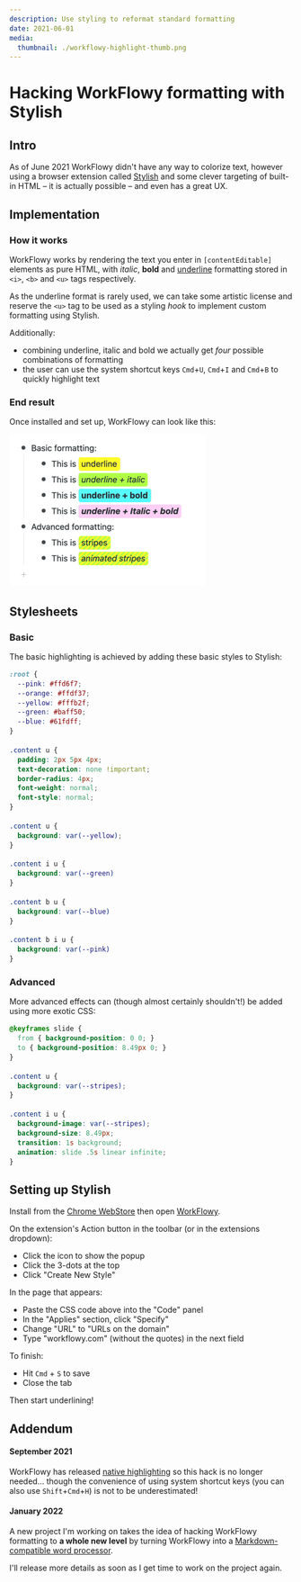 ```yaml
---
description: Use styling to reformat standard formatting
date: 2021-06-01
media:
  thumbnail: ./workflowy-highlight-thumb.png
---
```


# Hacking WorkFlowy formatting with Stylish

## Intro

As of June 2021 WorkFlowy didn't have any way to colorize text, however using a browser extension called [Stylish](https://chrome.google.com/webstore/detail/stylish-custom-themes-for/fjnbnpbmkenffdnngjfgmeleoegfcffe) and some clever targeting of built-in HTML – it is actually possible – and even has a great UX.

## Implementation

### How it works

WorkFlowy works by rendering the text you enter in `[contentEditable]` elements as pure HTML, with _italic_, **bold** and <u>underline</u> formatting stored in `<i>`, `<b>` and `<u>` tags respectively.

As the underline format is rarely used, we can take some artistic license and reserve the `<u>` tag to be used as a styling _hook_ to implement custom formatting using Stylish.

Additionally:

- combining underline, italic and bold we actually get _four_ possible combinations of formatting
- the user can use the system shortcut keys `Cmd`+`U`, `Cmd`+`I` and `Cmd`+`B` to quickly highlight text

### End result

Once installed and set up, WorkFlowy can look like this:

<img src="./workflowy-highlight.gif" style="max-width: 350px">


## Stylesheets

### Basic

The basic highlighting is achieved by adding these basic styles to Stylish:

```css
:root {
  --pink: #ffd6f7;
  --orange: #ffdf37;
  --yellow: #fffb2f;
  --green: #baff50;
  --blue: #61fdff;
}

.content u {
  padding: 2px 5px 4px;
  text-decoration: none !important;
  border-radius: 4px;
  font-weight: normal;
  font-style: normal;
}

.content u {
  background: var(--yellow);
}

.content i u {
  background: var(--green)
}

.content b u {
  background: var(--blue)
}

.content b i u {
  background: var(--pink)
}
```

### Advanced

More advanced effects can (though almost certainly shouldn't!) be added using more exotic CSS:

```css
@keyframes slide {
  from { background-position: 0 0; }
  to { background-position: 8.49px 0; }
}

.content u {
  background: var(--stripes);
}

.content i u {
  background-image: var(--stripes);
  background-size: 8.49px;
  transition: 1s background;
  animation: slide .5s linear infinite;
}
```

## Setting up Stylish

Install from the [Chrome WebStore](https://chrome.google.com/webstore/detail/stylish-custom-themes-for/fjnbnpbmkenffdnngjfgmeleoegfcffe) then open [WorkFlowy](https://workflowy.com).

On the extension's Action button in the toolbar (or in the extensions dropdown):

- Click the icon to show the popup
- Click the 3-dots at the top
- Click "Create New Style"

In the page that appears:

- Paste the CSS code above into the "Code" panel
- In the "Applies" section, click "Specify"
- Change "URL" to "URLs on the domain"
- Type "workflowy.com" (without the quotes) in the next field

To finish:

- Hit `Cmd` + `S` to save
- Close the tab

Then start underlining!

## Addendum

#### September 2021

WorkFlowy has released [native highlighting](https://blog.workflowy.com/text-and-tag-colors-are-now-available/) so this hack is no longer needed... though the convenience of using system shortcut keys (you can also use `Shift`+`Cmd`+`H`) is not to be underestimated!


#### January 2022

A new project I'm working on takes the idea of hacking WorkFlowy formatting to **a whole new level** by turning WorkFlowy into a [Markdown-compatible word processor](https://twitter.com/dave_stewart/status/1484911995698745347).

I'll release more details as soon as I get time to work on the project again.
